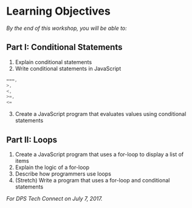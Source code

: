# Learning Objectives
_By the end of this workshop, you will be able to:_

## Part I: Conditional Statements
1. Explain conditional statements
1. Write conditional statements in JavaScript
```js
===,
>,
<,
>=,
<=
```
3. Create a JavaScript program that evaluates values using conditional statements

## Part II: Loops
1. Create a JavaScript program that uses a for-loop to display a list of items
1. Explain the logic of a for-loop
1. Describe how programmers use loops
1. (Stretch) Write a program that uses a for-loop and conditional statements


_For DPS Tech Connect on July 7, 2017._
